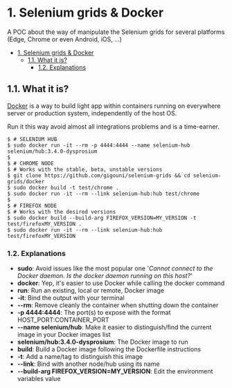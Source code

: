 # 1. Selenium grids & Docker

A POC about the way of manipulate the Selenium grids for several platforms (Edge, Chrome or even Android, iOS, ...)

<!-- TOC -->

- [1. Selenium grids & Docker](#1-selenium-grids--docker)
    - [1.1. What it is?](#11-what-it-is)
        - [1.2. Explanations](#12-explanations)

<!-- /TOC -->

## 1.1. What it is?

[Docker](https://www.docker.com/) is a way to build light app within containers running on everywhere server or production system, independently of the host OS.

Run it this way avoid almost all integrations problems and is a time-earner.

```shell
$ # SELENIUM HUB
$ sudo docker run -it --rm -p 4444:4444 --name selenium-hub selenium/hub:3.4.0-dysprosium
$ 
$ # CHROME NODE
$ # Works with the stable, beta, unstable versions
$ git clone https://github.com/gigouni/selenium-grids && cd selenium-grids/docker
$ sudo docker build -t test/chrome .
$ sudo docker run -it --rm --link selenium-hub:hub test/chrome
$ 
$ # FIREFOX NODE
$ # Works with the desired versions
$ sudo docker build --build-arg FIREFOX_VERSION=MY_VERSION -t test/firefoxMY_VERSION .
$ sudo docker run -it --rm --link selenium-hub:hub test/firefoxMY_VERSION
```

### 1.2. Explanations

* __sudo__: Avoid issues like the most popular one '_Cannot connect to the Docker daemon. Is the docker daemon running on this host?_'
* __docker__: Yep, it's easier to use Docker while calling the docker command
* __run__: Run an existing, local or remote, Docker image
* __-it__: Bind the output with your terminal
* __--rm__: Remove cleanly the container when shutting down the container
* __-p 4444:4444__: The port(s) to expose with the format HOST_PORT:CONTAINER_PORT
* __--name selenium/hub__: Make it easier to distinguish/find the current image in your Docker images list
* __selenium/hub:3.4.0-dysprosium__: The Docker image to run
* __build__: Build a Docker image following the Dockerfile instructions
* __-t__: Add a name/tag to distinguish this image
* __--link__: Bind with another node/hub using its name
* __--build-arg FIREFOX_VERSION=MY_VERSION__: Edit the environment variables value